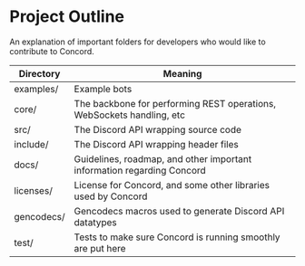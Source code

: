 # Project Outline

An explanation of important folders for developers who would like to contribute to Concord.

| Directory  | Meaning                                                                |
| ---------- | ---------------------------------------------------------------------- |
| examples/  | Example bots                                                           |
| core/      | The backbone for performing REST operations, WebSockets handling, etc  |
| src/       | The Discord API wrapping source code                                   |
| include/   | The Discord API wrapping header files                                  |
| docs/      | Guidelines, roadmap, and other important information regarding Concord |
| licenses/  | License for Concord, and some other libraries used by Concord          |
| gencodecs/ | Gencodecs macros used to generate Discord API datatypes                |
| test/      | Tests to make sure Concord is running smoothly are put here            |
